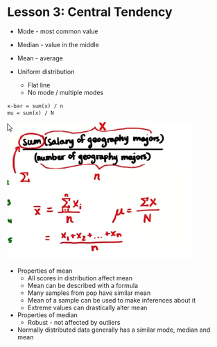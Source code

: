 # Lesson 3: Central Tendency

* Mode - most common value
* Median - value in the middle
* Mean - average

* Uniform distribution
    * Flat line
    * No mode / multiple modes

```
x-bar = sum(x) / n
mu = sum(x) / N
```

<img src="./images/mu_xbar.png"></img>

* Properties of mean
    * All scores in distribution affect mean
    * Mean can be described with a formula
    * Many samples from pop have similar mean
    * Mean of a sample can be used to make inferences about it
    * Extreme values can drastically alter mean
* Properties of median
    * Robust - not affected by outliers
* Normally distributed data generally has a similar mode, median and mean
